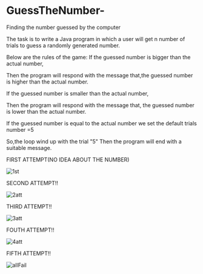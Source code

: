 # GuessTheNumber-
Finding the number guessed by the computer

The task is to write a Java program in which a user will get n number of trials to guess a randomly generated number.

Below are the rules of the game:
If the guessed number is bigger than the actual number,

Then the program will respond with the message that,the guessed number is higher than the actual number.

If the guessed number is smaller than the actual number,

Then the program will respond with the message that, the guessed number is lower than the actual number.

If the guessed number is equal to the actual number we set the default trials number =5

So,the loop wind up with the trial "5"  Then the program will end with a suitable message.

FIRST ATTEMPT(NO IDEA ABOUT THE  NUMBER)

![1st](https://user-images.githubusercontent.com/89380668/148697553-c18ce57a-75b8-4eec-8969-b9d244956849.png)

SECOND ATTEMPT!!

![2att](https://user-images.githubusercontent.com/89380668/148697627-39e0d190-4bd8-4e4c-8d3b-84907d3f3c4a.png)

THIRD ATTEMPT!!

![3att](https://user-images.githubusercontent.com/89380668/148697661-1941e8cd-debb-46b2-a264-058627beaac0.png)

FOUTH ATTEMPT!!

![4att](https://user-images.githubusercontent.com/89380668/148697681-96956130-4888-4498-a0a8-1782d051d99f.png)

 FIFTH ATTEMPT!!
 
 ![allFail](https://user-images.githubusercontent.com/89380668/148697736-f3a1ee1b-a2b8-4349-b137-478af4fea40c.png)
